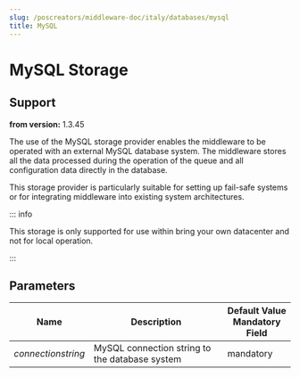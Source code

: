 ```yaml
---
slug: /poscreators/middleware-doc/italy/databases/mysql
title: MySQL
---
```


# MySQL Storage

## Support

**from version:** 1.3.45

The use of the MySQL storage provider enables the middleware to be operated with an external MySQL database system. The middleware stores all the data processed during the operation of the queue and all configuration data directly in the database.

This storage provider is particularly suitable for setting up fail-safe systems or for integrating middleware into existing system architectures.

::: info

This storage is only supported for use within bring your own datacenter and not for local operation.

:::

## Parameters

| Name               | Description                                    | **Default Value**<br />**Mandatory Field** |
|--------------------|------------------------------------------------|--------------------------------------------|
| _connectionstring_ | MySQL connection string to the database system | mandatory                                  |
